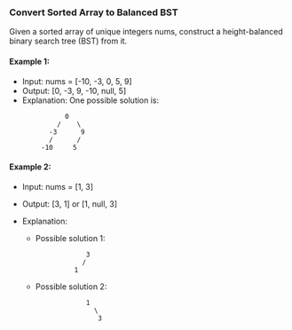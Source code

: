 ### Convert Sorted Array to Balanced BST

Given a sorted array of unique integers nums, construct a height-balanced binary search tree (BST) from it.

#### Example 1:
* Input: nums = [-10, -3, 0, 5, 9]
* Output: [0, -3, 9, -10, null, 5]
* Explanation: One possible solution is:

```
              0
            /    \
          -3      9
          /      /
        -10     5
```

#### Example 2:
* Input: nums = [1, 3]
* Output: [3, 1] or [1, null, 3]
* Explanation:
    
    * Possible solution 1:

    ```
				    3
			       /
			     1
    ```
    
    * Possible solution 2:
    
    ```
				    1
			          \
			           3
    ```
